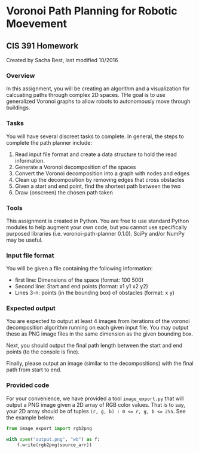 # Voronoi Path Planning for Robotic Moevement

## CIS 391 Homework

Created by Sacha Best, last modified 10/2016

### Overview

In this assignment, you will be creating an algorithm and a visualization for calcuating paths through complex 2D spaces. THe goal is to use generalized Voronoi graphs to allow robots to autonomously move through buildings.

### Tasks

You will have several discreet tasks to complete. In general, the steps to complete the path planner include:

1. Read input file format and create a data structure to hold the read information.
2. Generate a Voronoi decomposition of the spaces
3. Convert the Voronoi decomposition into a graph with nodes and edges
4. Clean up the decomposition by removing edges that cross obstacles 
5. Given a start and end point, find the shortest path between the two
6. Draw (onscreen) the chosen path taken

### Tools

This assignment is created in Python. You are free to use standard Python modules to help augment your own code, but you cannot use specifically purposed libraries (i.e. voronoi-path-planner 0.1.0). SciPy and/or NumPy may be useful. 

### Input file format

You will be given a file containing the following information:

* first line: Dimensions of the space (format: 100 500)
* Second line: Start and end points (format: x1 y1 x2 y2)
* Lines 3-n: points (in the bounding box) of obstacles (format: x y)

### Expected output

You are expected to output at least 4 images from iterations of the voronoi decomposition algorithm running on each given input file. You may output these as PNG image files in the same dimension as the given bounding box. 

Next, you should output the final path length between the start and end points (to the console is fine).

Finally, please output an image (similar to the decompositions) with the final path from start to end.

### Provided code

For your convenience, we have provided a tool ```image_export.py``` that will output a PNG image given a 2D array of RGB color values. That is to say, your 2D array should be of tuples ``` (r, g, b) : 0 <= r, g, b <= 255 ```. See the example below:

```python
from image_export import rgb2png

with open("output.png", "wb") as f:
    f.write(rgb2png(source_arr))
```
